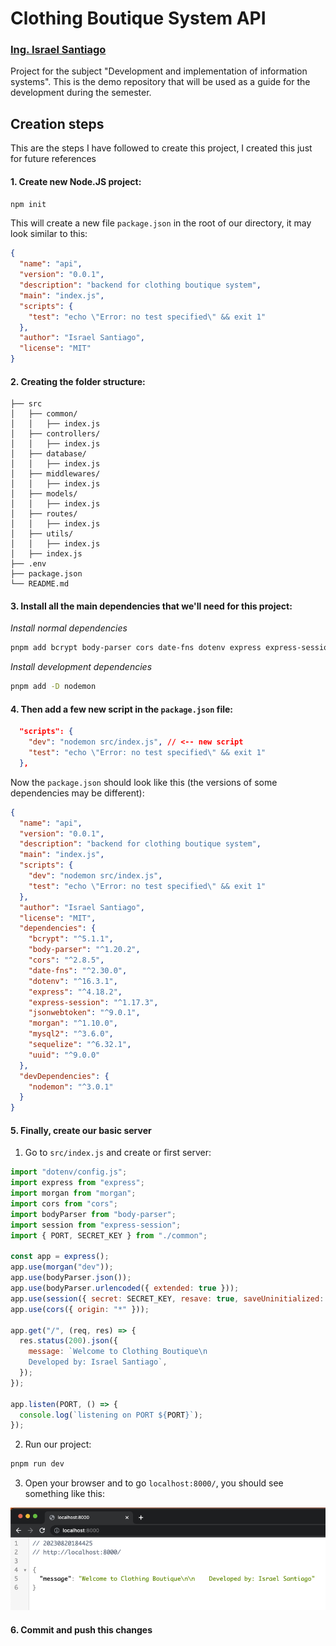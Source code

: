 # Clothing Boutique System API

### [Ing. Israel Santiago](https://israelsantiago.com)

Project for the subject "Development and implementation of information systems". This is the demo repository that will be used as a guide for the development during the semester.

## Creation steps

This are the steps I have followed to create this project, I created this just for future references

#### 1. Create new Node.JS project:

```bash
npm init
```

This will create a new file `package.json` in the root of our directory, it may look similar to this:

```json
{
  "name": "api",
  "version": "0.0.1",
  "description": "backend for clothing boutique system",
  "main": "index.js",
  "scripts": {
    "test": "echo \"Error: no test specified\" && exit 1"
  },
  "author": "Israel Santiago",
  "license": "MIT"
}
```

#### 2. Creating the folder structure:

```
├── src
│   ├── common/
│   │   ├── index.js
│   ├── controllers/
│   │   ├── index.js
│   ├── database/
│   │   ├── index.js
│   ├── middlewares/
│   │   ├── index.js
│   ├── models/
│   │   ├── index.js
│   ├── routes/
│   │   ├── index.js
│   ├── utils/
│   │   ├── index.js
│   ├── index.js
├── .env
├── package.json
└── README.md
```

#### 3. Install all the main dependencies that we'll need for this project:

_Install normal dependencies_

```bash
pnpm add bcrypt body-parser cors date-fns dotenv express express-session jsonwebtoken morgan mysql2 sequelize uuid
```

_Install development dependencies_

```bash
pnpm add -D nodemon
```

#### 4. Then add a few new script in the `package.json` file:

```json
  "scripts": {
    "dev": "nodemon src/index.js", // <-- new script
    "test": "echo \"Error: no test specified\" && exit 1"
  },
```

Now the `package.json` should look like this (the versions of some dependencies may be different):

```json
{
  "name": "api",
  "version": "0.0.1",
  "description": "backend for clothing boutique system",
  "main": "index.js",
  "scripts": {
    "dev": "nodemon src/index.js",
    "test": "echo \"Error: no test specified\" && exit 1"
  },
  "author": "Israel Santiago",
  "license": "MIT",
  "dependencies": {
    "bcrypt": "^5.1.1",
    "body-parser": "^1.20.2",
    "cors": "^2.8.5",
    "date-fns": "^2.30.0",
    "dotenv": "^16.3.1",
    "express": "^4.18.2",
    "express-session": "^1.17.3",
    "jsonwebtoken": "^9.0.1",
    "morgan": "^1.10.0",
    "mysql2": "^3.6.0",
    "sequelize": "^6.32.1",
    "uuid": "^9.0.0"
  },
  "devDependencies": {
    "nodemon": "^3.0.1"
  }
}
```

#### 5. Finally, create our basic server

1. Go to `src/index.js` and create or first server:

```javascript
import "dotenv/config.js";
import express from "express";
import morgan from "morgan";
import cors from "cors";
import bodyParser from "body-parser";
import session from "express-session";
import { PORT, SECRET_KEY } from "./common";

const app = express();
app.use(morgan("dev"));
app.use(bodyParser.json());
app.use(bodyParser.urlencoded({ extended: true }));
app.use(session({ secret: SECRET_KEY, resave: true, saveUninitialized: true }));
app.use(cors({ origin: "*" }));

app.get("/", (req, res) => {
  res.status(200).json({
    message: `Welcome to Clothing Boutique\n
    Developed by: Israel Santiago`,
  });
});

app.listen(PORT, () => {
  console.log(`listening on PORT ${PORT}`);
});
```

2. Run our project:

```bash
pnpm run dev
```

3. Open your browser and to go `localhost:8000/`, you should see something like this:

![basic server response](public/images/basic-server-response.png)

#### 6. Commit and push this changes
